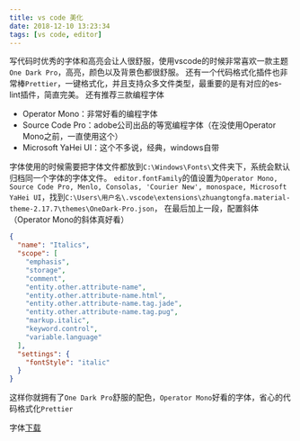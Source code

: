 ```yaml
---
title: vs code 美化
date: 2018-12-10 13:23:34
tags: [vs code, editor]
---
```

写代码时优秀的字体和高亮会让人很舒服，使用vscode的时候非常喜欢一款主题`One Dark Pro`，高亮，颜色以及背景色都很舒服。
还有一个代码格式化插件也非常棒`Prettier`，一键格式化，并且支持众多文件类型，最重要的是有对应的es-lint插件，简直完美。
还有推荐三款编程字体
+ Operator Mono：非常好看的编程字体
+ Source Code Pro：adobe公司出品的等宽编程字体（在没使用Operator Mono之前，一直使用这个）
+ Microsoft YaHei UI：这个不多说，经典，windows自带

字体使用的时候需要把字体文件都放到`C:\Windows\Fonts\`文件夹下，系统会默认归档同一个字体的字体文件。
`editor.fontFamily`的值设置为`Operator Mono, Source Code Pro, Menlo, Consolas, 'Courier New', monospace, Microsoft YaHei UI`，找到`C:\Users\用户名\.vscode\extensions\zhuangtongfa.material-theme-2.17.7\themes\OneDark-Pro.json`，
在最后加上一段，配置斜体（Operator Mono的斜体真好看）
``` json
{
  "name": "Italics",
  "scope": [
    "emphasis", 
    "storage", 
    "comment", 
    "entity.other.attribute-name", 
    "entity.other.attribute-name.html", 
    "entity.other.attribute-name.tag.jade", 
    "entity.other.attribute-name.tag.pug", 
    "markup.italic", 
    "keyword.control", 
    "variable.language"
  ],
  "settings": {
    "fontStyle": "italic"
  }
}
```

这样你就拥有了`One Dark Pro`舒服的配色，`Operator Mono`好看的字体，省心的代码格式化`Prettier`

字体[下载](https://github.com/russellmars/russellmars.github.io/releases/download/1.0/fonts.zip)